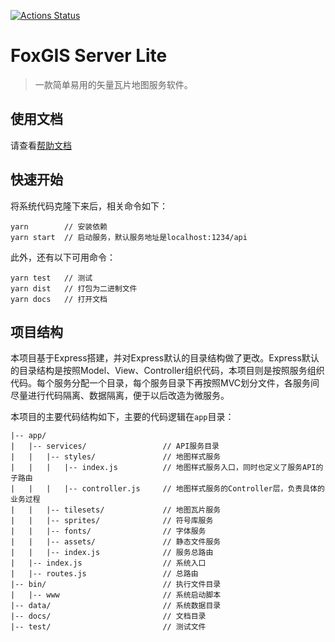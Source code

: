 [![Actions Status](https://github.com/jingsam/foxgis-server-lite/workflows/Node%20CI/badge.svg)](https://github.com/jingsam/foxgis-server-lite/actions)

# FoxGIS Server Lite

> 一款简单易用的矢量瓦片地图服务软件。

## 使用文档

请查看[帮助文档](https://jingsam.github.io/foxgis-server-lite/#/)


## 快速开始

将系统代码克隆下来后，相关命令如下：

```
yarn        // 安装依赖
yarn start  // 启动服务，默认服务地址是localhost:1234/api
```

此外，还有以下可用命令：

```
yarn test   // 测试
yarn dist   // 打包为二进制文件
yarn docs   // 打开文档
```


## 项目结构

本项目基于Express搭建，并对Express默认的目录结构做了更改。Express默认的目录结构是按照Model、View、Controller组织代码，本项目则是按照服务组织代码。每个服务分配一个目录，每个服务目录下再按照MVC划分文件，各服务间尽量进行代码隔离、数据隔离，便于以后改造为微服务。

本项目的主要代码结构如下，主要的代码逻辑在`app`目录：

```
|-- app/
|   |-- services/                 // API服务目录
|   |   |-- styles/               // 地图样式服务
|   |   |   |-- index.js          // 地图样式服务入口，同时也定义了服务API的子路由
|   |   |   |-- controller.js     // 地图样式服务的Controller层，负责具体的业务过程
|   |   |-- tilesets/             // 地图瓦片服务
|   |   |-- sprites/              // 符号库服务
|   |   |-- fonts/                // 字体服务
|   |   |-- assets/               // 静态文件服务
|   |   |-- index.js              // 服务总路由
|   |-- index.js                  // 系统入口
|   |-- routes.js                 // 总路由
|-- bin/                          // 执行文件目录
|   |-- www                       // 系统启动脚本
|-- data/                         // 系统数据目录
|-- docs/                         // 文档目录
|-- test/                         // 测试文件
```

